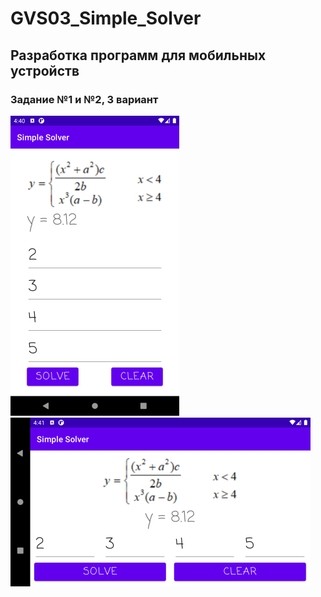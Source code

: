 # GVS03_Simple_Solver

## Разработка программ для мобильных устройств

### Задание №1 и №2, 3 вариант

![Screenshot1](1.png)
![Screenshot2](2.png)

